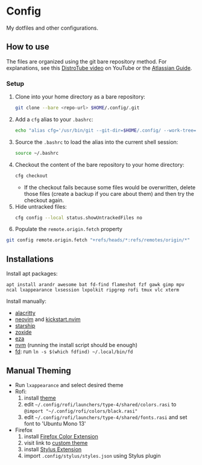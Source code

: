 # Config
My dotfiles and other configurations.

## How to use
The files are organized using the git bare repository method. For explanations, see this [DistroTube video](https://www.youtube.com/watch?v=tBoLDpTWVOM) on YouTube or the [Atlassian Guide](https://www.atlassian.com/git/tutorials/dotfiles).

### Setup
1. Clone into your home directory as a bare repository:
    ```bash
    git clone --bare <repo-url> $HOME/.config/.git
    ```
1. Add a `cfg` alias to your `.bashrc`:
    ```bash
    echo "alias cfg='/usr/bin/git --git-dir=$HOME/.config/ --work-tree=$HOME'" >> $HOME/.bashrc
    ```
1. Source the `.bashrc` to load the alias into the current shell session:
   ```bash
   source ~/.bashrc
   ```
1. Checkout the content of the bare repository to your home directory:
    ```bash
    cfg checkout
    ```
    - If the checkout fails because some files would be overwritten, delete those files (create a backup if you care about them) and then try the checkout again.
1. Hide untracked files:
    ```bash
    cfg config --local status.showUntrackedFiles no
    ```
1. Populate the `remote.origin.fetch` property
```bash
git config remote.origin.fetch "+refs/heads/*:refs/remotes/origin/*"
```

## Installations
Install apt packages:
```
apt install arandr awesome bat fd-find flameshot fzf gawk gimp mpv ncal lxappearance lxsession lxpolkit ripgrep rofi tmux vlc xterm
```

Install manually:
- [alacritty](https://github.com/alacritty/alacritty/blob/master/INSTALL.md)
- [neovim](https://github.com/neovim/neovim/blob/master/INSTALL.md) and [kickstart.nvim](https://github.com/nvim-lua/kickstart.nvim)
- [starship](https://starship.rs/guide/#%F0%9F%9A%80-installation)
- [zoxide](https://github.com/ajeetdsouza/zoxide?tab=readme-ov-file#installation)
- [eza](https://github.com/eza-community/eza/blob/main/INSTALL.md)
- [nvm](https://github.com/nvm-sh/nvm?tab=readme-ov-file#installing-and-updating) (running the install script should be enough)
- [fd](https://github.com/sharkdp/fd?tab=readme-ov-file#installation): run `ln -s $(which fdfind) ~/.local/bin/fd`


## Manual Theming 
- Run `lxappearance` and select desired theme
- Rofi:
  1. install [theme](https://github.com/adi1090x/rofi)
  3. edit `~/.config/rofi/launchers/type-4/shared/colors.rasi` to `@import "~/.config/rofi/colors/black.rasi"`
  4. edit `~/.config/rofi/launchers/type-4/shared/fonts.rasi` and set font to 'Ubuntu Mono 13'
- Firefox
  1. install [Firefox Color Extension](https://addons.mozilla.org/en-US/firefox/addon/firefox-color/)
  2. visit link to [custom theme](https://color.firefox.com/?theme=XQAAAAJ_AQAAAAAAAABBKYhm849SCia73laEGccwS-xMDPrzPNSHTzD0uwJ62Fcgv-9XbzvlLvawvU1sH8Ueaqlp9DytwMBZzyYK2M9C3hOppcXq1RrbbxpUcOZOCBKak5x_JFP_HDnlGGuE5MS7l_sJoTckVnE7aNdfEfcAgvUq-hOpd-3cA27WleLRjFmmbmt_ViLkIGkpaN2PTV62w-hJVo_oGafUu6lFFT2o2TjIiE2oyu3yLQvDxn5q5_AFzv7r1TmIWidg_AwTCr_9No1R)
  3. install [Stylus Extension](https://addons.mozilla.org/en-US/firefox/addon/styl-us/?utm_source=addons.mozilla.org&utm_medium=referral&utm_content=search)
  4. import `.config/stylus/styles.json` using Stylus plugin
